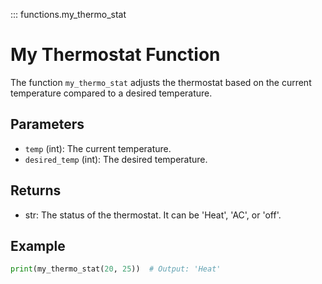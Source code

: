::: functions.my_thermo_stat

# My Thermostat Function

The function `my_thermo_stat` adjusts the thermostat based on the current temperature compared to a desired temperature.

## Parameters

- `temp` (int): The current temperature.
- `desired_temp` (int): The desired temperature.

## Returns

- str: The status of the thermostat. It can be 'Heat', 'AC', or 'off'.

## Example

```python
print(my_thermo_stat(20, 25))  # Output: 'Heat'
